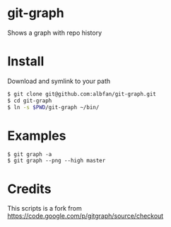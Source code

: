 # git-graph

Shows a graph with repo history

# Install

Download and symlink to your path

```bash
$ git clone git@github.com:albfan/git-graph.git
$ cd git-graph
$ ln -s $PWD/git-graph ~/bin/
```

# Examples

    $ git graph -a
    $ git graph --png --high master

# Credits

This scripts is a fork from https://code.google.com/p/gitgraph/source/checkout
